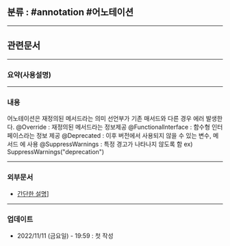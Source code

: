 ## 분류 : #annotation #어노테이션  

---
## 관련문서

----
### 요약(사용설명)

---
### 내용

어노테이션은 재정의된 메서드라는 의미
선언부가 기존 매서드와 다른 경우 에러 발생한다.
@Override : 재정의된 메서드라는 정보제공
@Functionallnterface : 함수형 인터페이스라는 정보 제공
@Deprecated : 이후 버전에서 사용되지 않을 수 있는 변수, 메서드 에 사용
@SuppressWarnings : 특정 경고가 나타나지 않도록 함 
ex) SuppressWarnings("deprecation") 

----
### 외부문서
- [간단한 설명](https://unit-15.tistory.com/m/entry/Java-%EA%B0%9D%EC%B2%B4%EC%A7%80%ED%96%A5-%EC%98%A4%EB%B2%84%EB%9D%BC%EC%9D%B4%EB%94%A9-Override-Annotation%EC%98%A4%EB%B2%84%EB%9D%BC%EC%9D%B4%EB%93%9C-%EC%96%B4%EB%85%B8%ED%85%8C%EC%9D%B4%EC%85%98#:~:text=BackEnd%2FJava-,%5BJava%2C%20%EA%B0%9D%EC%B2%B4%EC%A7%80%ED%96%A5%5D%20%EC%98%A4%EB%B2%84%EB%9D%BC%EC%9D%B4%EB%94%A9%2C,%40Override%20Annotation(%EC%98%A4%EB%B2%84%EB%9D%BC%EC%9D%B4%EB%93%9C%20%EC%96%B4%EB%85%B8%ED%85%8C%EC%9D%B4%EC%85%98)&text=%EC%82%AC%EC%A0%84%EC%A0%81%20%EC%9D%98%EB%AF%B8%EB%8A%94%20'%EB%8B%A4%EB%A5%B8,%EB%8D%AE%EC%96%B4%EC%93%B0%EB%8B%A4'%EB%9D%BC%EB%8A%94%20%EC%9D%98%EB%AF%B8%EC%9D%B4%EB%8B%A4.&text=%ED%95%98%EC%9C%84%20%ED%81%B4%EB%9E%98%EC%8A%A4%EC%97%90%EC%84%9C%20%EB%8F%99%EC%9D%BC%ED%95%9C%20%EC%9D%B4%EB%A6%84,%EC%88%98%20%EC%9E%88%EB%8B%A4%EB%8A%94%20%ED%8A%B9%EC%84%B1%EC%9D%84%20%EB%A7%90%ED%95%9C%EB%8B%A4.)]


----
### 업데이트
-  2022/11/11 (금요일) - 19:59 : 첫 작성

